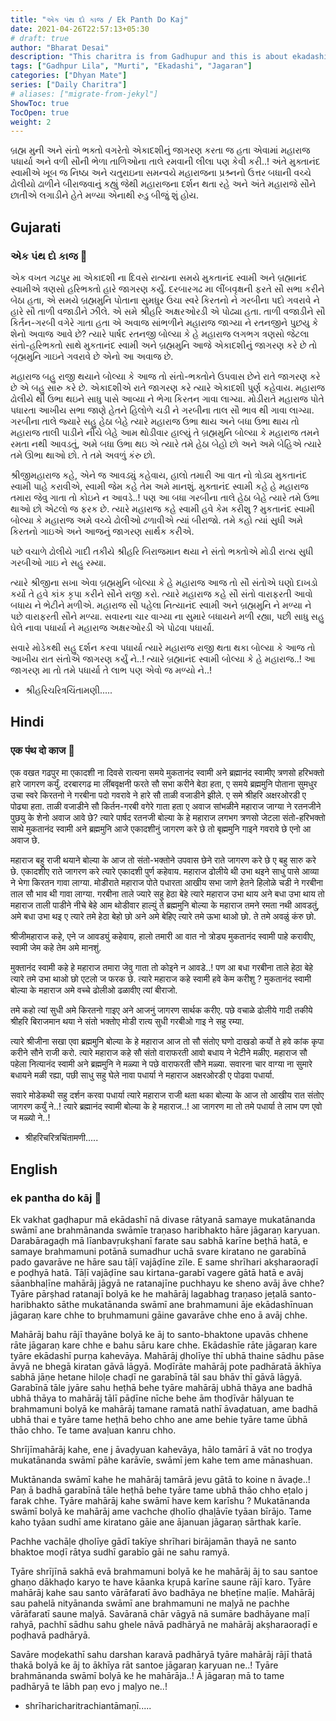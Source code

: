 ```yaml
---
title: "એક પંથ દો કાજ / Ek Panth Do Kaj"
date: 2021-04-26T22:57:13+05:30
# draft: true
author: "Bharat Desai"
description: "This charitra is from Gadhupur and this is about ekadashi jagran of all saints , About lord Swaminarayan"
tags: ["Gadhpur Lila", "Murti", "Ekadashi", "Jagaran"]
categories: ["Dhyan Mate"]
series: ["Daily Charitra"]
# aliases: ["migrate-from-jekyl"]
ShowToc: true
TocOpen: true
weight: 2
---
```


બ્રહ્મ મુની અને સંતો ભક્તો વગરેતો એકાદશીનું જાગરણ કરતા જ હતા એવામાં મહારાજ પધાર્યા અને વળી સૌની ભેળા તાળિઓના તાલે રમવાની લીલા પણ કેવી કરી..! અંતે મુક્તાનંદ સ્વામીએ ખૂબ જ નિષ્ઠા અને ચતુરાઇના સમન્વયે મહારાજના પ્રશ્ર્નનો ઉત્તર બધાની વચ્ચે ઢોલીયો ઢાળીને બીરાજવાનું કહ્યું જેથી મહારાજના દર્શન થતા રહે અને અંતે મહારાજે સૌને છાતીએ લગાડીને હેતે મળ્યા એનાથી રુડુ બીજું શું હોય. 

<!--more-->

## Gujarati
### એક પંથ દો કાજ :tada:

એક વખત ગઢપુર મા એકાદશી ના દિવસે રાત્યના સમયે મુકતાનંદ સ્વામી અને બ્રહ્માનંદ સ્વામીએ ત્રણસો હરિભક્તો હારે જાગરણ કર્યું. દરબારગઢ મા લીંબવૃક્ષની ફરતે સૌ સભા કરીને બેઠા હતા, એ સમયે બ્રહ્મમુનિ પોતાના સુમધુર ઉચા સ્વરે કિરતનો ને ગરબીના પદો ગવરાવે ને હારે સૌ તાળી વજાડીને ઝીલે. એ સમે શ્રીહરિ અક્ષરઓરડી એ પોઢ્યા હતા. તાળી વજાડીને સૌ કિર્તન-ગરબી વગેરે ગાતા હતા એ અવાજ સાંભળીને મહારાજ જાગ્યા ને રતનજીને પુછયુ કે શેનો અવાજ આવે છે? ત્યારે પાર્ષદ રતનજી બોલ્યા કે હે મહારાજ લગભગ ત્રણસો જેટલા સંતો-હરિભક્તો સાથે મુકતાનંદ સ્વામી અને બ્રહ્મમુનિ આજે એકાદશીનું જાગરણ કરે છે તો બૃહ્મમુનિ ગાઇને ગવરાવે છે એનો આ અવાજ છે.

મહારાજ બહુ રાજી થયાને બોલ્યા કે આજ તો સંતો-ભક્તોને ઉપવાસ છેને રાતે જાગરણ કરે છે એ બહુ સારુ કરે છે. એકાદશીએ રાતે જાગરણ કરે ત્યારે એકાદશી પુર્ણ કહેવાય. મહારાજ ઢોલીયે થી ઉભા થઇને સાધુ પાસે આવ્યા ને ભેગા કિરતન ગાવા લાગ્યા. મોડીરાતે મહારાજ પોતે પધારતા આખીય સભા જાણે હેતને હિલોળે ચડી ને ગરબીના તાલ સૌ ભાવ થી ગાવા લાગ્યા. ગરબીના તાલે જ્યારે સહુ હેઠા બેહે ત્યારે મહારાજ ઉભા થાય અને બધા ઉભા થાય તો મહારાજ તાલી પાડીને નીચે બેહે આમ થોડીવાર હાલ્યું તે બ્રહ્મમુનિ બોલ્યા કે મહારાજ તમને રમતા નથી આવડતું, અમે બધા ઉભા થઇ એ ત્યારે તમે હેઠા બેહો છો અને અમે બેહિએ ત્યારે તમે ઊભા થાઓ છો. તે તમે અવળું કંરુ છો. 

શ્રીજીમહારાજ કહે, એને જ આવડ્યું કહેવાય, હાલો તમારી આ વાત નો ત્રોડ્ય મુકતાનંદ સ્વામી પાહે કરાવીએ, સ્વામી જેમ કહે તેમ અમે માનશું. 
મુક્તાનંદ સ્વામી કહે હે મહારાજ તમારા જેવુ ગાતા તો કોઇને ન આવડે..! પણ આ બધા ગરબીના તાલે હેઠા બેહે ત્યારે તમે ઉભા થાઓ છો એટલો જ ફરક છે. ત્યારે મહારાજ કહે સ્વામી હવે કેમ કરીશુ ? મુકતાનંદ સ્વામી બોલ્યા કે મહારાજ અમે વચ્ચે ઢોલીઓ ઢળાવીએ ત્યાં બીરાજો. તમે કહો ત્યાં સુધી અમે કિરતનો ગાઇએ અને આજનું જાગરણ સાર્થક કરીએ. 

પછે વચાળે ઢોલીયે ગાદી તકીયે શ્રીહરિ બિરાજમાન થયા ને સંતો ભક્તોએ મોડી રાત્ય સુધી ગરબીઓ ગાઇ ને સહુ રમ્યા. 

ત્યારે શ્રીજીના સખા એવા બ્રહ્મમુનિ બોલ્યા કે હે મહારાજ આજ તો સૌ સંતોએ ઘણો દાખડો કર્યો તે હવે કાંક કૃપા કરીને સૌને રાજી કરો. ત્યારે મહારાજ કહે સૌ સંતો વારાફરતી આવો બધાય ને ભેટીને મળીએ. મહારાજ સૌ પહેલા નિત્યાનંદ સ્વામી અને બ્રહ્મમુનિ ને મળ્યા ને પછે વારાફરતી સૌને મળ્યા. સવારના ચાર વાગ્યા ના સુમારે બધાયને મળી રહ્યા, પછી સાધુ સહુ ઘેલે નાવા પધાર્યા ને મહારાજ અક્ષરઓરડી એ પોઢવા પધાર્યા. 

સવારે મોડેકથી સહુ દર્શન કરવા પધાર્યા ત્યારે મહારાજ રાજી થતા થકા બોલ્યા કે આજ તો આખીય રાત સંતોએ જાગરણ કર્યું ને..! ત્યારે બ્રહ્માનંદ સ્વામી બોલ્યા કે હે મહારાજ..! આ જાગરણ મા તો તમે પધાર્યા તે લાભ પણ એવો જ મળ્યો ને..! 

- શ્રીહરિચરિત્રચિંતામણી.....


## Hindi
### एक पंथ दो काज :tada:

एक वखत गढपुर मा एकादशी ना दिवसे रात्यना समये मुकतानंद स्वामी अने ब्रह्मानंद स्वामीए त्रणसो हरिभक्तो हारे जागरण कर्युं. दरबारगढ मा लींबवृक्षनी फरते सौ सभा करीने बेठा हता, ए समये ब्रह्ममुनि पोताना सुमधुर उचा स्वरे किरतनो ने गरबीना पदो गवरावे ने हारे सौ ताळी वजाडीने झीले. ए समे श्रीहरि अक्षरओरडी ए पोढ्या हता. ताळी वजाडीने सौ किर्तन-गरबी वगेरे गाता हता ए अवाज सांभळीने महाराज जाग्या ने रतनजीने पुछयु के शेनो अवाज आवे छे? त्यारे पार्षद रतनजी बोल्या के हे महाराज लगभग त्रणसो जेटला संतो-हरिभक्तो साथे मुकतानंद स्वामी अने ब्रह्ममुनि आजे एकादशीनुं जागरण करे छे तो बृह्ममुनि गाइने गवरावे छे एनो आ अवाज छे.

महाराज बहु राजी थयाने बोल्या के आज तो संतो-भक्तोने उपवास छेने राते जागरण करे छे ए बहु सारु करे छे. एकादशीए राते जागरण करे त्यारे एकादशी पुर्ण कहेवाय. महाराज ढोलीये थी उभा थइने साधु पासे आव्या ने भेगा किरतन गावा लाग्या. मोडीराते महाराज पोते पधारता आखीय सभा जाणे हेतने हिलोळे चडी ने गरबीना ताल सौ भाव थी गावा लाग्या. गरबीना ताले ज्यारे सहु हेठा बेहे त्यारे महाराज उभा थाय अने बधा उभा थाय तो महाराज ताली पाडीने नीचे बेहे आम थोडीवार हाल्युं ते ब्रह्ममुनि बोल्या के महाराज तमने रमता नथी आवडतुं, अमे बधा उभा थइ ए त्यारे तमे हेठा बेहो छो अने अमे बेहिए त्यारे तमे ऊभा थाओ छो. ते तमे अवळुं कंरु छो. 

श्रीजीमहाराज कहे, एने ज आवड्युं कहेवाय, हालो तमारी आ वात नो त्रोड्य मुकतानंद स्वामी पाहे करावीए, स्वामी जेम कहे तेम अमे मानशुं. 

मुक्तानंद स्वामी कहे हे महाराज तमारा जेवु गाता तो कोइने न आवडे..! पण आ बधा गरबीना ताले हेठा बेहे त्यारे तमे उभा थाओ छो एटलो ज फरक छे. त्यारे महाराज कहे स्वामी हवे केम करीशु ? मुकतानंद स्वामी बोल्या के महाराज अमे वच्चे ढोलीओ ढळावीए त्यां बीराजो. 

तमे कहो त्यां सुधी अमे किरतनो गाइए अने आजनुं जागरण सार्थक करीए. पछे वचाळे ढोलीये गादी तकीये श्रीहरि बिराजमान थया ने संतो भक्तोए मोडी रात्य सुधी गरबीओ गाइ ने सहु रम्या. 

त्यारे श्रीजीना सखा एवा ब्रह्ममुनि बोल्या के हे महाराज आज तो सौ संतोए घणो दाखडो कर्यो ते हवे कांक कृपा करीने सौने राजी करो. त्यारे महाराज कहे सौ संतो वाराफरती आवो बधाय ने भेटीने मळीए. महाराज सौ पहेला नित्यानंद स्वामी अने ब्रह्ममुनि ने मळ्या ने पछे वाराफरती सौने मळ्या. सवारना चार वाग्या ना सुमारे बधायने मळी रह्या, पछी साधु सहु घेले नावा पधार्या ने महाराज अक्षरओरडी ए पोढवा पधार्या. 

सवारे मोडेकथी सहु दर्शन करवा पधार्या त्यारे महाराज राजी थता थका बोल्या के आज तो आखीय रात संतोए जागरण कर्युं ने..! त्यारे ब्रह्मानंद स्वामी बोल्या के हे महाराज..! आ जागरण मा तो तमे पधार्या ते लाभ पण एवो ज मळ्यो ने..! 

- श्रीहरिचरित्रचिंतामणी.....


## English
### ek pantha do kāj :tada:

Ek vakhat gaḍhapur mā ekādashī nā divase rātyanā samaye mukatānanda swāmī ane brahmānanda swāmīe traṇaso haribhakto hāre jāgaraṇ karyuan. Darabāragaḍh mā līanbavṛukṣhanī farate sau sabhā karīne beṭhā hatā, e samaye brahmamuni potānā sumadhur uchā svare kiratano ne garabīnā pado gavarāve ne hāre sau tāḷī vajāḍīne zīle. E same shrīhari akṣharaoraḍī e poḍhyā hatā. Tāḷī vajāḍīne sau kirtana-garabī vagere gātā hatā e avāj sāanbhaḷīne mahārāj jāgyā ne ratanajīne puchhayu ke sheno avāj āve chhe? Tyāre pārṣhad ratanajī bolyā ke he mahārāj lagabhag traṇaso jeṭalā santo-haribhakto sāthe mukatānanda swāmī ane brahmamuni āje ekādashīnuan jāgaraṇ kare chhe to bṛuhmamuni gāine gavarāve chhe eno ā avāj chhe. 

Mahārāj bahu rājī thayāne bolyā ke āj to santo-bhaktone upavās chhene rāte jāgaraṇ kare chhe e bahu sāru kare chhe. Ekādashīe rāte jāgaraṇ kare tyāre ekādashī purṇa kahevāya. Mahārāj ḍholīye thī ubhā thaine sādhu pāse āvyā ne bhegā kiratan gāvā lāgyā. Moḍīrāte mahārāj pote padhāratā ākhīya sabhā jāṇe hetane hiloḷe chaḍī ne garabīnā tāl sau bhāv thī gāvā lāgyā. Garabīnā tāle jyāre sahu heṭhā behe tyāre mahārāj ubhā thāya ane badhā ubhā thāya to mahārāj tālī pāḍīne nīche behe ām thoḍīvār hālyuan te brahmamuni bolyā ke mahārāj tamane ramatā nathī āvaḍatuan, ame badhā ubhā thai e tyāre tame heṭhā beho chho ane ame behie tyāre tame ūbhā thāo chho. Te tame avaḷuan kanru chho. 

Shrījīmahārāj kahe, ene j āvaḍyuan kahevāya, hālo tamārī ā vāt no troḍya mukatānanda swāmī pāhe karāvīe, swāmī jem kahe tem ame mānashuan. 

Muktānanda swāmī kahe he mahārāj tamārā jevu gātā to koine n āvaḍe..! Paṇ ā badhā garabīnā tāle heṭhā behe tyāre tame ubhā thāo chho eṭalo j farak chhe. Tyāre mahārāj kahe swāmī have kem karīshu ? Mukatānanda swāmī bolyā ke mahārāj ame vachche ḍholīo ḍhaḷāvīe tyāan bīrājo. Tame kaho tyāan sudhī ame kiratano gāie ane ājanuan jāgaraṇ sārthak karīe. 

Pachhe vachāḷe ḍholīye gādī takīye shrīhari birājamān thayā ne santo bhaktoe moḍī rātya sudhī garabīo gāi ne sahu ramyā. 

Tyāre shrījīnā sakhā evā brahmamuni bolyā ke he mahārāj āj to sau santoe ghaṇo dākhaḍo karyo te have kāanka kṛupā karīne saune rājī karo. Tyāre mahārāj kahe sau santo vārāfaratī āvo badhāya ne bheṭīne maḷīe. Mahārāj sau pahelā nityānanda swāmī ane brahmamuni ne maḷyā ne pachhe vārāfaratī saune maḷyā. Savāranā chār vāgyā nā sumāre badhāyane maḷī rahyā, pachhī sādhu sahu ghele nāvā padhāryā ne mahārāj akṣharaoraḍī e poḍhavā padhāryā. 

Savāre moḍekathī sahu darshan karavā padhāryā tyāre mahārāj rājī thatā thakā bolyā ke āj to ākhīya rāt santoe jāgaraṇ karyuan ne..! Tyāre brahmānanda swāmī bolyā ke he mahārāja..! Ā jāgaraṇ mā to tame padhāryā te lābh paṇ evo j maḷyo ne..! 

- shrīharicharitrachiantāmaṇī.....
